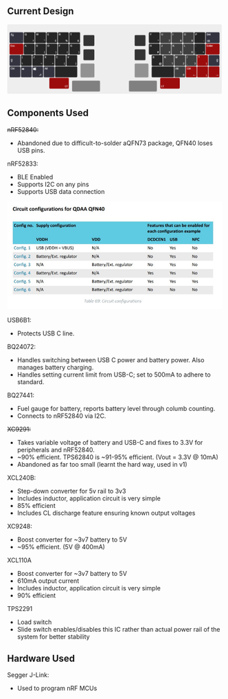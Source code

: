 ## Current Design

<img src="imgs/keyboard-layout.png" width=500>

## Components Used
~~nRF52840:~~
- Abandoned due to difficult-to-solder aQFN73 package, QFN40 loses USB pins.

nRF52833:
- BLE Enabled
- Supports I2C on any pins
- Supports USB data connection 

<img src="imgs/nrf82833%20ref.jpg" width=500>

USB6B1:
- Protects USB C line.

BQ24072:
- Handles switching between USB C power and battery power. Also manages battery charging.
- Handles setting current limit from USB-C; set to 500mA to adhere to standard.

BQ27441:
- Fuel gauge for battery, reports battery level through columb counting.
- Connects to nRF52840 via I2C.

~~XC9291:~~
- Takes variable voltage of battery and USB-C and fixes to 3.3V for peripherals and nRF52840.
- ~90% efficient. TPS62840 is ~91-95% efficient. (Vout = 3.3V @ 10mA)
- Abandoned as far too small (learnt the hard way, used in v1)

XCL240B:
- Step-down converter for 5v rail to 3v3
- Includes inductor, application circuit is very simple
- 85% efficient
- Includes CL discharge feature ensuring known output voltages

XC9248:
- Boost converter for ~3v7 battery to 5V
- ~95% efficient. (5V @ 400mA)

XCL110A
- Boost converter for ~3v7 battery to 5V
- 610mA output current
- Includes inductor, application circuit is very simple
- 90% efficient

TPS2291
- Load switch
- Slide switch enables/disables this IC rather than actual power rail of the system for better stability

## Hardware Used
Segger J-Link:
- Used to program nRF MCUs